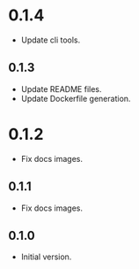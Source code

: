 # 0.1.4

- Update cli tools.

## 0.1.3

- Update README files.
- Update Dockerfile generation.

# 0.1.2

- Fix docs images.

## 0.1.1

- Fix docs images.

## 0.1.0

- Initial version.
